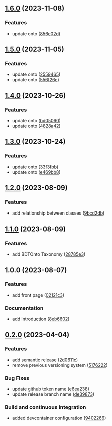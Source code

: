## [1.6.0](https://github.com/PaoloPenazzi/ws-assignment-2/compare/1.5.0...1.6.0) (2023-11-08)


### Features

* update onto ([856c02d](https://github.com/PaoloPenazzi/ws-assignment-2/commit/856c02d66b3581878819835869166babf4d33ad6))

## [1.5.0](https://github.com/PaoloPenazzi/ws-assignment-2/compare/1.4.0...1.5.0) (2023-11-05)


### Features

* update onto ([2559465](https://github.com/PaoloPenazzi/ws-assignment-2/commit/2559465a1dc41f0be6e418986c7d11cf68257990))
* update onto ([556f26e](https://github.com/PaoloPenazzi/ws-assignment-2/commit/556f26e94ebdc43858e0294bcdb4c91579b510dd))

## [1.4.0](https://github.com/PaoloPenazzi/ws-assignment-2/compare/1.3.0...1.4.0) (2023-10-26)


### Features

* update onto ([bd05060](https://github.com/PaoloPenazzi/ws-assignment-2/commit/bd050609a67ca73f64b6335314b2515583a37177))
* update onto ([4828a42](https://github.com/PaoloPenazzi/ws-assignment-2/commit/4828a42d4aed8111639888902bcee2fb7c9ddee6))

## [1.3.0](https://github.com/PaoloPenazzi/ws-assignment-2/compare/1.2.0...1.3.0) (2023-10-24)


### Features

* update onto ([33f3fbb](https://github.com/PaoloPenazzi/ws-assignment-2/commit/33f3fbb1e5ef3297fcc3225e03fa0bbac973b16f))
* update onto ([e469bb8](https://github.com/PaoloPenazzi/ws-assignment-2/commit/e469bb88dcd70b5ca459e7c2a7aafc777f57da96))

## [1.2.0](https://github.com/PaoloPenazzi/WS-assignment-2/compare/1.1.0...1.2.0) (2023-08-09)


### Features

* add relationship between classes ([9bcd2db](https://github.com/PaoloPenazzi/WS-assignment-2/commit/9bcd2db698cfc91ce9f259dd12c90ef702feb06f))

## [1.1.0](https://github.com/PaoloPenazzi/WS-assignment-2/compare/1.0.0...1.1.0) (2023-08-09)


### Features

* add BDTOnto Taxonomy ([28785e3](https://github.com/PaoloPenazzi/WS-assignment-2/commit/28785e399dcc83a456b22915655698673e6b9907))

## 1.0.0 (2023-08-07)


### Features

* add front page ([02121c3](https://github.com/PaoloPenazzi/WS-assignment-2/commit/02121c3497ca64779715efee681d47b8b32f7025))


### Documentation

* add introduction ([8eb6602](https://github.com/PaoloPenazzi/WS-assignment-2/commit/8eb66023bf847a4b491a724c5ec14d35d7a38bc5))

## [0.2.0](https://github.com/FilippoVissani/latex-template/compare/0.1.2+2023-03-14-16-45...0.2.0) (2023-04-04)


### Features

* add semantic release ([2d0611c](https://github.com/FilippoVissani/latex-template/commit/2d0611ce43f2dde4fc4dea5bad57b5a597b6f9de))
* remove previous versioning system ([5176222](https://github.com/FilippoVissani/latex-template/commit/5176222e75c107db276e054cd680f8808891649f))


### Bug Fixes

* update github token name ([e6ea238](https://github.com/FilippoVissani/latex-template/commit/e6ea2380def76c13ce9d3446bab8537b0a808297))
* update release branch name ([de39873](https://github.com/FilippoVissani/latex-template/commit/de3987367ad05b50a44ab2a1b94f8075fea18926))


### Build and continuous integration

* added devcontainer configuration ([9402266](https://github.com/FilippoVissani/latex-template/commit/9402266a035585ff436b8f3251207c340e8bfa5e))

